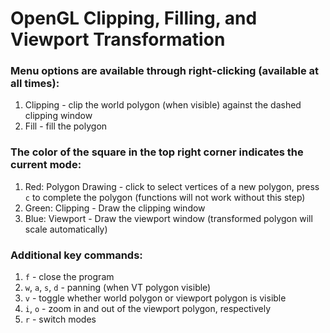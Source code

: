 # OpenGL Clipping, Filling, and Viewport Transformation

### Menu options are available through right-clicking (available at all times):
1. Clipping - clip the world polygon (when visible) against the dashed clipping window
2. Fill - fill the polygon

### The color of the square in the top right corner indicates the current mode:
1. Red: Polygon Drawing - click to select vertices of a new polygon, press ```c``` to complete the polygon (functions will not work without this step)
2. Green: Clipping - Draw the clipping window
3. Blue: Viewport - Draw the viewport window (transformed polygon will scale automatically)

### Additional key commands:
1. ```f``` - close the program
2. ```w```, ```a```, ```s```, ```d``` - panning (when VT polygon visible)
3. ```v``` - toggle whether world polygon or viewport polygon is visible
4. ```i```, ```o``` - zoom in and out of the viewport polygon, respectively
5. ```r``` - switch modes
